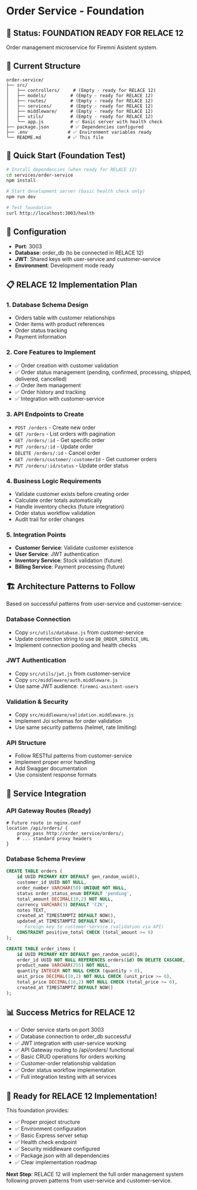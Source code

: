 # Order Service - Foundation

## 🎯 Status: FOUNDATION READY FOR RELACE 12

Order management microservice for Firemní Asistent system.

## 📁 Current Structure

```
order-service/
├── src/
│   ├── controllers/     # (Empty - ready for RELACE 12)
│   ├── models/         # (Empty - ready for RELACE 12)
│   ├── routes/         # (Empty - ready for RELACE 12)
│   ├── services/       # (Empty - ready for RELACE 12)
│   ├── middleware/     # (Empty - ready for RELACE 12)
│   ├── utils/          # (Empty - ready for RELACE 12)
│   └── app.js          # ✅ Basic server with health check
├── package.json        # ✅ Dependencies configured
├── .env               # ✅ Environment variables ready
└── README.md          # ✅ This file
```

## 🚀 Quick Start (Foundation Test)

```bash
# Install dependencies (when ready for RELACE 12)
cd services/order-service
npm install

# Start development server (basic health check only)
npm run dev

# Test foundation
curl http://localhost:3003/health
```

## 🔧 Configuration

- **Port**: 3003
- **Database**: order_db (to be connected in RELACE 12)  
- **JWT**: Shared keys with user-service and customer-service
- **Environment**: Development mode ready

## 📋 RELACE 12 Implementation Plan

### 1. Database Schema Design
- Orders table with customer relationships
- Order items with product references
- Order status tracking
- Payment information

### 2. Core Features to Implement
- ✅ Order creation with customer validation
- ✅ Order status management (pending, confirmed, processing, shipped, delivered, cancelled)
- ✅ Order item management
- ✅ Order history and tracking
- ✅ Integration with customer-service

### 3. API Endpoints to Create
- `POST /orders` - Create new order
- `GET /orders` - List orders with pagination
- `GET /orders/:id` - Get specific order
- `PUT /orders/:id` - Update order
- `DELETE /orders/:id` - Cancel order  
- `GET /orders/customer/:customerId` - Get customer orders
- `PUT /orders/:id/status` - Update order status

### 4. Business Logic Requirements
- Validate customer exists before creating order
- Calculate order totals automatically
- Handle inventory checks (future integration)
- Order status workflow validation
- Audit trail for order changes

### 5. Integration Points
- **Customer Service**: Validate customer existence
- **User Service**: JWT authentication
- **Inventory Service**: Stock validation (future)
- **Billing Service**: Payment processing (future)

## 🏗️ Architecture Patterns to Follow

Based on successful patterns from user-service and customer-service:

### Database Connection
- Copy `src/utils/database.js` from customer-service
- Update connection string to use `DB_ORDER_SERVICE_URL`
- Implement connection pooling and health checks

### JWT Authentication  
- Copy `src/utils/jwt.js` from customer-service
- Copy `src/middleware/auth.middleware.js`
- Use same JWT audience: `firemni-asistent-users`

### Validation & Security
- Copy `src/middleware/validation.middleware.js`
- Implement Joi schemas for order validation
- Use same security patterns (helmet, rate limiting)

### API Structure
- Follow RESTful patterns from customer-service
- Implement proper error handling
- Add Swagger documentation
- Use consistent response formats

## 🔗 Service Integration

### API Gateway Routes (Ready)
```nginx
# Future route in nginx.conf
location /api/orders/ {
    proxy_pass http://order_service/orders/;
    # ... standard proxy headers
}
```

### Database Schema Preview
```sql
CREATE TABLE orders (
    id UUID PRIMARY KEY DEFAULT gen_random_uuid(),
    customer_id UUID NOT NULL,
    order_number VARCHAR(50) UNIQUE NOT NULL,
    status order_status_enum DEFAULT 'pending',
    total_amount DECIMAL(10,2) NOT NULL,
    currency VARCHAR(3) DEFAULT 'CZK',
    notes TEXT,
    created_at TIMESTAMPTZ DEFAULT NOW(),
    updated_at TIMESTAMPTZ DEFAULT NOW(),
    -- Foreign key to customer-service (validation via API)
    CONSTRAINT positive_total CHECK (total_amount >= 0)
);

CREATE TABLE order_items (
    id UUID PRIMARY KEY DEFAULT gen_random_uuid(),
    order_id UUID NOT NULL REFERENCES orders(id) ON DELETE CASCADE,
    product_name VARCHAR(255) NOT NULL,
    quantity INTEGER NOT NULL CHECK (quantity > 0),
    unit_price DECIMAL(10,2) NOT NULL CHECK (unit_price >= 0),
    total_price DECIMAL(10,2) NOT NULL CHECK (total_price >= 0),
    created_at TIMESTAMPTZ DEFAULT NOW()
);
```

## 📊 Success Metrics for RELACE 12

- ✅ Order service starts on port 3003
- ✅ Database connection to order_db successful
- ✅ JWT integration with user-service working
- ✅ API Gateway routing to /api/orders/ functional
- ✅ Basic CRUD operations for orders working
- ✅ Customer-order relationship validation
- ✅ Order status workflow implementation
- ✅ Full integration testing with all services

## 🎯 Ready for RELACE 12 Implementation!

This foundation provides:
- ✅ Proper project structure
- ✅ Environment configuration  
- ✅ Basic Express server setup
- ✅ Health check endpoint
- ✅ Security middleware configured
- ✅ Package.json with all dependencies
- ✅ Clear implementation roadmap

**Next Step**: RELACE 12 will implement the full order management system following proven patterns from user-service and customer-service.